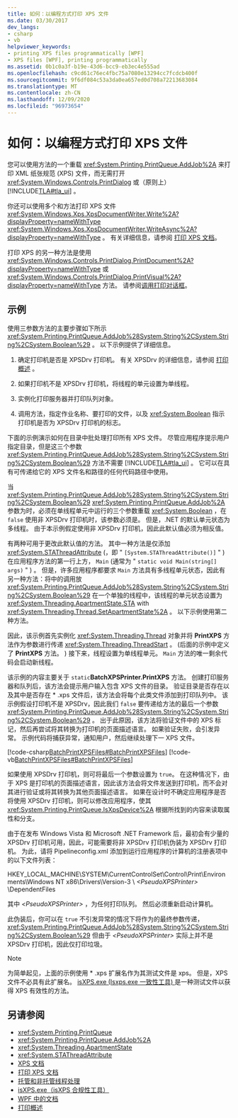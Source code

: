 ```yaml
---
title: 如何：以编程方式打印 XPS 文件
ms.date: 03/30/2017
dev_langs:
- csharp
- vb
helpviewer_keywords:
- printing XPS files programmatically [WPF]
- XPS files [WPF], printing programmatically
ms.assetid: 0b1c0a3f-b19e-43d6-bcc9-eb3ec4e555ad
ms.openlocfilehash: c9cd61c76ec4fbc75a7080e13294cc7fcdcb400f
ms.sourcegitcommit: 9f6df084c53a3da0ea657ed0d708a72213683084
ms.translationtype: MT
ms.contentlocale: zh-CN
ms.lasthandoff: 12/09/2020
ms.locfileid: "96973654"
---
```

# <a name="how-to-programmatically-print-xps-files"></a>如何：以编程方式打印 XPS 文件

您可以使用方法的一个重载 <xref:System.Printing.PrintQueue.AddJob%2A> 来打印 XML 纸张规范 (XPS) 文件，而无需打开 <xref:System.Windows.Controls.PrintDialog> 或（原则上） [!INCLUDE[TLA#tla_ui](../../../includes/tlasharptla-ui-md.md)] 。

你还可以使用多个和方法打印 XPS 文件 <xref:System.Windows.Xps.XpsDocumentWriter.Write%2A?displayProperty=nameWithType> <xref:System.Windows.Xps.XpsDocumentWriter.WriteAsync%2A?displayProperty=nameWithType> 。 有关详细信息，请参阅 [打印 XPS 文档](/previous-versions/dotnet/netframework-3.5/ms771525(v=vs.90))。

打印 XPS 的另一种方法是使用 <xref:System.Windows.Controls.PrintDialog.PrintDocument%2A?displayProperty=nameWithType> 或 <xref:System.Windows.Controls.PrintDialog.PrintVisual%2A?displayProperty=nameWithType> 方法。 请参阅[调用打印对话框](how-to-invoke-a-print-dialog.md)。

## <a name="example"></a>示例

使用三参数方法的主要步骤如下所示 <xref:System.Printing.PrintQueue.AddJob%28System.String%2CSystem.String%2CSystem.Boolean%29> 。 以下示例提供了详细信息。

1. 确定打印机是否是 XPSDrv 打印机。 有关 XPSDrv 的详细信息，请参阅 [打印概述](printing-overview.md) 。

2. 如果打印机不是 XPSDrv 打印机，将线程的单元设置为单线程。

3. 实例化打印服务器并打印队列对象。

4. 调用方法，指定作业名称、要打印的文件，以及 <xref:System.Boolean> 指示打印机是否为 XPSDrv 打印机的标志。

下面的示例演示如何在目录中批处理打印所有 XPS 文件。 尽管应用程序提示用户指定目录，但是这三个参数 <xref:System.Printing.PrintQueue.AddJob%28System.String%2CSystem.String%2CSystem.Boolean%29> 方法不需要 [!INCLUDE[TLA#tla_ui](../../../includes/tlasharptla-ui-md.md)] 。 它可以在具有可传递给它的 XPS 文件名和路径的任何代码路径中使用。

当 <xref:System.Printing.PrintQueue.AddJob%28System.String%2CSystem.String%2CSystem.Boolean%29> <xref:System.Printing.PrintQueue.AddJob%2A> 参数为时，必须在单线程单元中运行的三个参数重载 <xref:System.Boolean> ，在 `false` 使用非 XPSDrv 打印机时，该参数必须是。 但是，.NET 的默认单元状态为多线程。 由于本示例假定使用非 XPSDrv 打印机，因此此默认值必须为相反值。

有两种可用于更改此默认值的方法。 其中一种方法是仅添加 <xref:System.STAThreadAttribute> (，即 " `[System.STAThreadAttribute()]` " ) 在应用程序方法的第一行上方， `Main` (通常为 " `static void Main(string[] args)` " ) 。 但是，许多应用程序都要求 `Main` 方法具有多线程单元状态，因此有另一种方法：将中的调用放 <xref:System.Printing.PrintQueue.AddJob%28System.String%2CSystem.String%2CSystem.Boolean%29> 在一个单独的线程中，该线程的单元状态设置为 <xref:System.Threading.ApartmentState.STA> with <xref:System.Threading.Thread.SetApartmentState%2A> 。 以下示例使用第二种方法。

因此，该示例首先实例化 <xref:System.Threading.Thread> 对象并将 **PrintXPS** 方法作为参数进行传递 <xref:System.Threading.ThreadStart> 。  (后面的示例中定义了 **PrintXPS** 方法。 ) 接下来，线程设置为单线程单元。 `Main` 方法的唯一剩余代码会启动新线程。

该示例的内容主要关于 `static`**BatchXPSPrinter.PrintXPS** 方法。 创建打印服务器和队列后，该方法会提示用户输入包含 XPS 文件的目录。 验证目录是否存在以及其中是否存在 \* .xps 文件后，该方法会将每个此类文件添加到打印队列中。 该示例假设打印机不是 XPSDrv，因此我们 `false` 要传递给方法的最后一个参数 <xref:System.Printing.PrintQueue.AddJob%28System.String%2CSystem.String%2CSystem.Boolean%29> 。 出于此原因，该方法将验证文件中的 XPS 标记，然后再尝试将其转换为打印机的页面描述语言。 如果验证失败，会引发异常。 示例代码将捕获异常，通知用户，然后继续处理下一 XPS 文件。

[!code-csharp[BatchPrintXPSFiles#BatchPrintXPSFiles](~/samples/snippets/csharp/VS_Snippets_Wpf/BatchPrintXPSFiles/CSharp/Program.cs#batchprintxpsfiles)]
[!code-vb[BatchPrintXPSFiles#BatchPrintXPSFiles](~/samples/snippets/visualbasic/VS_Snippets_Wpf/BatchPrintXPSFiles/visualbasic/program.vb#batchprintxpsfiles)]

如果使用 XPSDrv 打印机，则可将最后一个参数设置为 `true`。 在这种情况下，由于 XPS 是打印机的页面描述语言，因此该方法会将文件发送到打印机，而不会对其进行验证或将其转换为其他页面描述语言。 如果在设计时不确定应用程序是否将使用 XPSDrv 打印机，则可以修改应用程序，使其 <xref:System.Printing.PrintQueue.IsXpsDevice%2A> 根据所找到的内容来读取属性和分支。

由于在发布 Windows Vista 和 Microsoft .NET Framework 后，最初会有少量的 XPSDrv 打印机可用，因此，可能需要将非 XPSDrv 打印机伪装为 XPSDrv 打印机。 为此，请将 Pipelineconfig.xml 添加到运行应用程序的计算机的注册表项中的以下文件列表：

HKEY_LOCAL_MACHINE\SYSTEM\CurrentControlSet\Control\Print\Environments\Windows NT x86\Drivers\Version-3 \\ *\<PseudoXPSPrinter>* \DependentFiles

其中 *\<PseudoXPSPrinter>* ，为任何打印队列。 然后必须重新启动计算机。

此伪装后，你可以在 `true` 不引发异常的情况下将作为的最终参数传递， <xref:System.Printing.PrintQueue.AddJob%28System.String%2CSystem.String%2CSystem.Boolean%29> 但由于 *\<PseudoXPSPrinter>* 实际上并不是 XPSDrv 打印机，因此仅打印垃圾。

> [!NOTE]
> 为简单起见，上面的示例使用 \* .xps 扩展名作为其测试文件是 xps。 但是，XPS 文件不必具有此扩展名。 [isXPS.exe (Isxps.exe 一致性工具) ](/previous-versions/dotnet/netframework-4.0/aa348104(v=vs.100))是一种测试文件以获得 XPS 有效性的方法。

## <a name="see-also"></a>另请参阅

- <xref:System.Printing.PrintQueue>
- <xref:System.Printing.PrintQueue.AddJob%2A>
- <xref:System.Threading.ApartmentState>
- <xref:System.STAThreadAttribute>
- [XPS 文档](/windows/desktop/printdocs/documents)
- [打印 XPS 文档](/previous-versions/dotnet/netframework-3.5/ms771525(v=vs.90))
- [托管和非托管线程处理](/previous-versions/dotnet/netframework-4.0/5s8ee185(v=vs.100))
- [isXPS.exe（isXPS 合规性工具）](/previous-versions/dotnet/netframework-4.0/aa348104(v=vs.100))
- [WPF 中的文档](documents-in-wpf.md)
- [打印概述](printing-overview.md)
